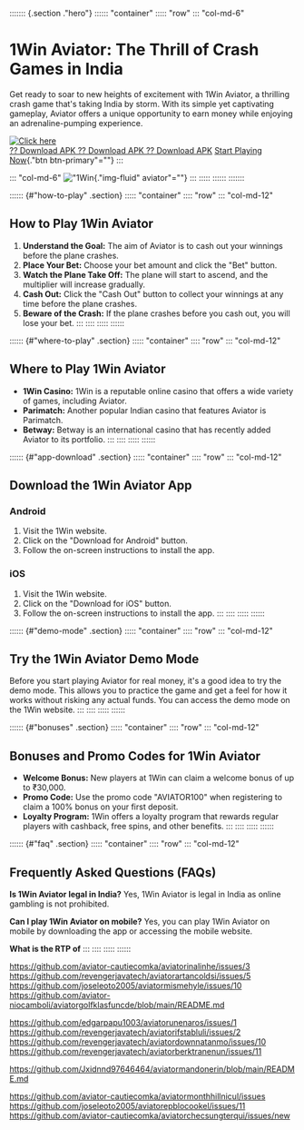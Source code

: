 ::::::: {.section ."hero"}
:::::: \"container\"
::::: \"row\"
::: \"col-md-6\"
# 1Win Aviator: The Thrill of Crash Games in India

Get ready to soar to new heights of excitement with 1Win Aviator, a
thrilling crash game that\'s taking India by storm. With its simple yet
captivating gameplay, Aviator offers a unique opportunity to earn money
while enjoying an adrenaline-pumping experience.

[![Click
here](https://readscoops.com/wp-content/uploads/2023/03/Readscoop-aviator-1-1.jpg)](https://traff.sbs/deff)\
[?? Download APK ?? Download APK ?? Download
APK](https://traff.sbs/deff) [Start Playing
Now](\%22#start-playing\%22){."btn btn-primary"=""}
:::

::: \"col-md-6\"
!["1Win](\%22images/hero.png\%22){."img-fluid" aviator"=""}
:::
:::::
::::::
:::::::

:::::: {#"how-to-play" .section}
::::: \"container\"
:::: \"row\"
::: \"col-md-12\"
## How to Play 1Win Aviator

1.  **Understand the Goal:** The aim of Aviator is to cash out your
    winnings before the plane crashes.
2.  **Place Your Bet:** Choose your bet amount and click the "Bet"
    button.
3.  **Watch the Plane Take Off:** The plane will start to ascend, and
    the multiplier will increase gradually.
4.  **Cash Out:** Click the "Cash Out" button to collect your
    winnings at any time before the plane crashes.
5.  **Beware of the Crash:** If the plane crashes before you cash out,
    you will lose your bet.
:::
::::
:::::
::::::

:::::: {#"where-to-play" .section}
::::: \"container\"
:::: \"row\"
::: \"col-md-12\"
## Where to Play 1Win Aviator

-   **1Win Casino:** 1Win is a reputable online casino that offers a
    wide variety of games, including Aviator.
-   **Parimatch:** Another popular Indian casino that features Aviator
    is Parimatch.
-   **Betway:** Betway is an international casino that has recently
    added Aviator to its portfolio.
:::
::::
:::::
::::::

:::::: {#"app-download" .section}
::::: \"container\"
:::: \"row\"
::: \"col-md-12\"
## Download the 1Win Aviator App

### Android

1.  Visit the 1Win website.
2.  Click on the "Download for Android" button.
3.  Follow the on-screen instructions to install the app.

### iOS

1.  Visit the 1Win website.
2.  Click on the "Download for iOS" button.
3.  Follow the on-screen instructions to install the app.
:::
::::
:::::
::::::

:::::: {#"demo-mode" .section}
::::: \"container\"
:::: \"row\"
::: \"col-md-12\"
## Try the 1Win Aviator Demo Mode

Before you start playing Aviator for real money, it\'s a good idea to
try the demo mode. This allows you to practice the game and get a feel
for how it works without risking any actual funds. You can access the
demo mode on the 1Win website.
:::
::::
:::::
::::::

:::::: {#"bonuses" .section}
::::: \"container\"
:::: \"row\"
::: \"col-md-12\"
## Bonuses and Promo Codes for 1Win Aviator

-   **Welcome Bonus:** New players at 1Win can claim a welcome bonus of
    up to ₹30,000.
-   **Promo Code:** Use the promo code "AVIATOR100" when
    registering to claim a 100% bonus on your first deposit.
-   **Loyalty Program:** 1Win offers a loyalty program that rewards
    regular players with cashback, free spins, and other benefits.
:::
::::
:::::
::::::

:::::: {#"faq" .section}
::::: \"container\"
:::: \"row\"
::: \"col-md-12\"
## Frequently Asked Questions (FAQs)

**Is 1Win Aviator legal in India?** Yes, 1Win Aviator is legal in India
as online gambling is not prohibited.

**Can I play 1Win Aviator on mobile?** Yes, you can play 1Win Aviator on
mobile by downloading the app or accessing the mobile website.

**What is the RTP of**
:::
::::
:::::
::::::

https://github.com/aviator-cautiecomka/aviatorinalinhe/issues/3
https://github.com/revengerjavatech/aviatorartancoldsi/issues/5
https://github.com/joseleoto2005/aviatormismehyle/issues/10
https://github.com/aviator-niocamboli/aviatorgolfklasfuncde/blob/main/README.md

https://github.com/edgarpapu1003/aviatorunenaros/issues/1
https://github.com/revengerjavatech/aviatorifstabluli/issues/2
https://github.com/revengerjavatech/aviatordownnatanmo/issues/10
https://github.com/revengerjavatech/aviatorberktranenun/issues/11

https://github.com/Jxidnnd97646464/aviatormandonerin/blob/main/README.md

https://github.com/aviator-cautiecomka/aviatormonthhillnicul/issues
https://github.com/joseleoto2005/aviatorepblocookel/issues/11
https://github.com/aviator-cautiecomka/aviatorchecsungterqui/issues/new
